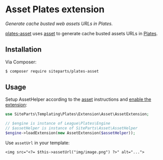 # Asset Plates extension

*Generate cache busted web assets URLs in Plates.*

[plates-asset](https://github.com/siteparts/plates-asset) uses
[asset](https://github.com/siteparts/asset) to generate cache busted assets URLs
in [Plates](http://platesphp.com/).

## Installation

Via Composer:

```bash
$ composer require siteparts/plates-asset
```

## Usage

Setup AssetHelper according to the [asset](https://github.com/siteparts/asset)
instructions and
[enable the extension](http://platesphp.com/v3/engine/extensions/#loading-extensions):

```php
use SiteParts\Templating\Plates\Extension\Asset\AssetExtension;

// $engine is instance of League\Plates\Engine
// $assetHelper is instance of SiteParts\Asset\AssetHelper
$engine->loadExtension(new AssetExtension($assetHelper));
```

Use `assetUrl` in your template:

```html+php
<img src="<?= $this->assetUrl("img/image.png") ?>" alt="...">
```

